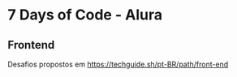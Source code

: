 # 7 Days of Code - Alura

## Frontend

Desafios propostos em https://techguide.sh/pt-BR/path/front-end
